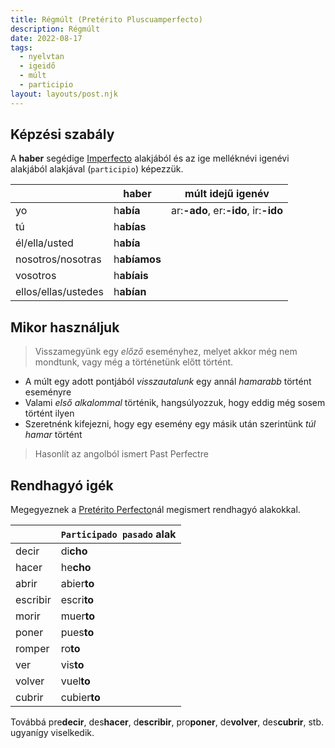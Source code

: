 ```yaml
---
title: Régmúlt (Pretérito Pluscuamperfecto)
description: Régmúlt
date: 2022-08-17
tags:
  - nyelvtan
  - igeidő
  - múlt
  - participio
layout: layouts/post.njk
---
```


## Képzési szabály

A **haber** segédige [Imperfecto](/posts/nyelvtan-folyamatos-mult/) alakjából és az ige melléknévi igenévi alakjából alakjával (`participio`) képezzük.

&nbsp;|haber|múlt idejű igenév
----|----|----
yo|h**abía**| ar:**-ado**, er:**-ido**, ir:**-ido**
tú|h**abías**|
él/ella/usted|h**abía**|
nosotros/nosotras|h**abíamos**|
vosotros|h**abíais**|
ellos/ellas/ustedes|h**abían**|

## Mikor használjuk

> Visszamegyünk egy *előző* eseményhez, melyet akkor még nem mondtunk, vagy még a történetünk előtt történt.

- A múlt egy adott pontjából *visszautalunk* egy annál *hamarabb* történt eseményre
- Valami *első alkalommal* történik, hangsúlyozzuk, hogy eddig még sosem történt ilyen
- Szeretnénk kifejezni, hogy egy esemény egy másik után szerintünk *túl hamar* történt

> Hasonlít az angolból ismert Past Perfectre

## Rendhagyó igék

Megegyeznek a [Pretérito Perfecto](/posts/nyelvtan-kozelmult/)nál megismert rendhagyó alakokkal.

&nbsp;| `Participado pasado` alak
----|----
decir|di**cho**
hacer|he**cho**
abrir|abier**to**
escribir|escri**to**
morir|muer**to**
poner|pues**to**
romper|ro**to**
ver|vis**to**
volver|vuel**to**
cubrir|cubier**to**

Továbbá pre**decir**, des**hacer**, d**escribir**, pro**poner**, de**volver**, des**cubrir**, stb. ugyanígy viselkedik.